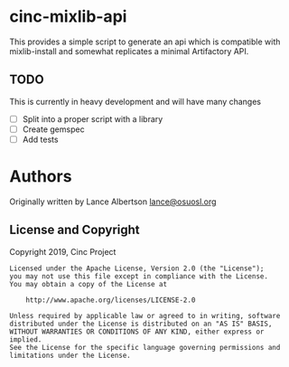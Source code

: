 # cinc-mixlib-api

This provides a simple script to generate an api which is compatible with
mixlib-install and somewhat replicates a minimal Artifactory API.

## TODO

This is currently in heavy development and will have many changes

- [ ] Split into a proper script with a library
- [ ] Create gemspec
- [ ] Add tests

# Authors

Originally written by Lance Albertson <lance@osuosl.org>

## License and Copyright

Copyright 2019, Cinc Project

```
Licensed under the Apache License, Version 2.0 (the "License");
you may not use this file except in compliance with the License.
You may obtain a copy of the License at

    http://www.apache.org/licenses/LICENSE-2.0

Unless required by applicable law or agreed to in writing, software
distributed under the License is distributed on an "AS IS" BASIS,
WITHOUT WARRANTIES OR CONDITIONS OF ANY KIND, either express or implied.
See the License for the specific language governing permissions and
limitations under the License.
```
